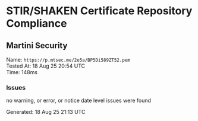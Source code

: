 # STIR/SHAKEN Certificate Repository Compliance

## Martini Security

Name: `https://p.mtsec.me/2e5a/BP5Di589ZT52.pem`\
Tested At: 18 Aug 25 20:54 UTC\
Time: 148ms

### Issues

no warning, or error, or notice date level issues were found

Generated: 18 Aug 25 21:13 UTC